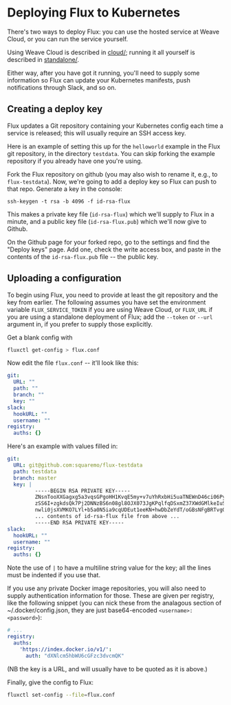 # Deploying Flux to Kubernetes

There's two ways to deploy Flux: you can use the hosted service at
Weave Cloud, or you can run the service yourself.

Using Weave Cloud is described in [cloud/](./cloud/README.md); running
it all yourself is described in [standalone/](README.md).

Either way, after you have got it running, you'll need to supply some
information so Flux can update your Kubernetes manifests, push
notifications through Slack, and so on.

## Creating a deploy key

Flux updates a Git repository containing your Kubernetes config each
time a service is released; this will usually require an SSH access
key.

Here is an example of setting this up for the `helloworld` example in
the Flux git repository, in the directory `testdata`. You can skip
forking the example repository if you already have one you're using.

Fork the Flux repository on github (you may also wish to rename it,
e.g., to `flux-testdata`). Now, we're going to add a deploy key so
Flux can push to that repo. Generate a key in the console:

```
ssh-keygen -t rsa -b 4096 -f id-rsa-flux
```

This makes a private key file (`id-rsa-flux`) which we'll supply to
Flux in a minute, and a public key file (`id-rsa-flux.pub`) which
we'll now give to Github.

On the Github page for your forked repo, go to the settings and find
the "Deploy keys" page. Add one, check the write access box, and paste
in the contents of the `id-rsa-flux.pub` file -- the public key.

## Uploading a configuration

To begin using Flux, you need to provide at least the git repository
and the key from earlier. The following assumes you have set the
environment variable `FLUX_SERVICE_TOKEN` if you are using Weave
Cloud, or `FLUX_URL` if you are using a standalone deployment of Flux;
add the `--token` or `--url` argument in, if you prefer to supply
those explicitly.

Get a blank config with

```sh
fluxctl get-config > flux.conf
```

Now edit the file `flux.conf` -- it'll look like this:

```yaml
git:
  URL: ""
  path: ""
  branch: ""
  key: ""
slack:
  hookURL: ""
  username: ""
registry:
  auths: {}
```

Here's an example with values filled in:

```yaml
git:
  URL: git@github.com:squaremo/flux-testdata
  path: testdata
  branch: master
  key: |
         -----BEGIN RSA PRIVATE KEY-----
         ZNsnTooXXGagxg5a3vqsGPgoHH1KvqE5my+v7uYhRxbHi5uaTNEWnD46ci06PyBz
         zSS6I+zgkdsQk7Pj2DNNzBS6n08gl8OJX073JgKPqlfqDSxmZ37XWdGMlkeIuS21
         nwli0jsXVMKO7LYl+b5a0N5ia9cqUDEut1eeKN+hwDbZeYdT/oGBsNFgBRTvgQhK
         ... contents of id-rsa-flux file from above ...
         -----END RSA PRIVATE KEY-----
slack:
  hookURL: ""
  username: ""
registry:
  auths: {}
```

Note the use of `|` to have a multiline string value for the key; all
the lines must be indented if you use that.

If you use any private Docker image repositories, you will also need
to supply authentication information for those. These are given per
registry, like the following snippet (you can nick these from the
analagous section of ~/.docker/config.json, they are just
base64-encoded `<username>:<password>`):

```yaml
# ...
registry:
  auths:
    'https://index.docker.io/v1/':
      auth: "dXNlcm5hbWU6cGFzc3dvcmQK"
```

(NB the key is a URL, and will usually have to be quoted as it is above.)

Finally, give the config to Flux:

```sh
fluxctl set-config --file=flux.conf
```
